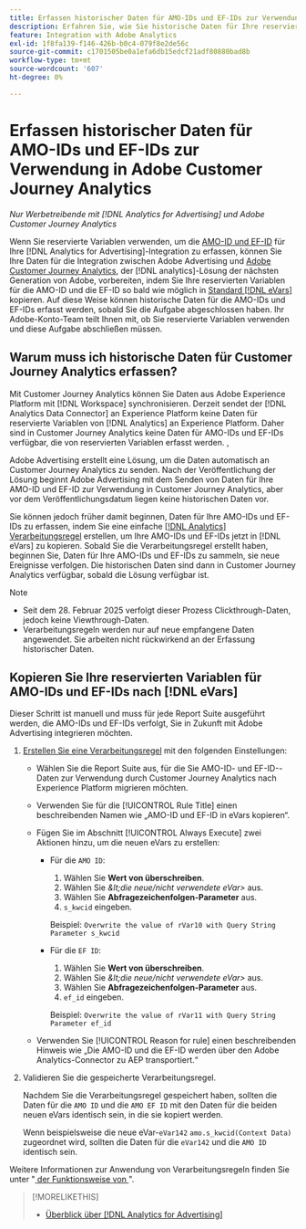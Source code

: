 ```yaml
---
title: Erfassen historischer Daten für AMO-IDs und EF-IDs zur Verwendung in Adobe Customer Journey Analytics
description: Erfahren Sie, wie Sie historische Daten für Ihre reservierten Variablen in Adobe Analytics zur zukünftigen Verwendung in Adobe Customer Journey Analytics erfassen
feature: Integration with Adobe Analytics
exl-id: 1f8fa139-f146-426b-b0c4-079f8e2de56c
source-git-commit: c1701505be0a1efa6db15edcf21adf80880bad8b
workflow-type: tm+mt
source-wordcount: '607'
ht-degree: 0%

---
```


# Erfassen historischer Daten für AMO-IDs und EF-IDs zur Verwendung in Adobe Customer Journey Analytics

*Nur Werbetreibende mit [!DNL Analytics for Advertising] und Adobe Customer Journey Analytics*

<!-- Solution built but not tested. Move to the CJA chapter once it's available?  If so, then create a redirect. -->

Wenn Sie reservierte Variablen verwenden, um die [AMO-ID und EF-ID](ids.md) für Ihre [!DNL Analytics for Advertising]-Integration zu erfassen, können Sie Ihre Daten für die Integration zwischen Adobe Advertising und [Adobe Customer Journey Analytics](https://experienceleague.adobe.com/de/docs/analytics-platform/using/cja-overview/cja-overview), der [!DNL analytics]-Lösung der nächsten Generation von Adobe, vorbereiten, indem Sie Ihre reservierten Variablen für die AMO-ID und die EF-ID so bald wie möglich in [Standard [!DNL eVars]](https://experienceleague.adobe.com/de/docs/analytics/components/dimensions/evar) kopieren. Auf diese Weise können historische Daten für die AMO-IDs und EF-IDs erfasst werden, sobald Sie die Aufgabe abgeschlossen haben. Ihr Adobe-Konto-Team teilt Ihnen mit, ob Sie reservierte Variablen verwenden und diese Aufgabe abschließen müssen.

<!-- You can also do the same for any other reserved variables you use for your [!DNL Analytics for Advertising] implementation. -->

<!-- This will allow Adobe Experience Platform, which supplies data to Customer Journey Analytics, to begin collecting historical data for your [!DNL rVars] as soon as you complete the task. -->

## Warum muss ich historische Daten für Customer Journey Analytics erfassen?

Mit Customer Journey Analytics können Sie Daten aus Adobe Experience Platform mit [!DNL Workspace] synchronisieren. Derzeit sendet der [!DNL Analytics Data Connector] an Experience Platform keine Daten für reservierte Variablen von [!DNL Analytics] an Experience Platform. Daher sind in Customer Journey Analytics keine Daten für AMO-IDs und EF-IDs verfügbar, die von reservierten Variablen erfasst werden. <!-- Instead, XXXXXXXXXX what exactly? -->,<!-- Does the Analytics for Advertising implementation use the Analytics Data Connector in particular (why would it use anything?), and we're planning to implement the Web SDK to do it instead in the future? -->

Adobe Advertising erstellt eine Lösung, um die Daten automatisch an Customer Journey Analytics zu senden. Nach der Veröffentlichung der Lösung beginnt Adobe Advertising mit dem Senden von Daten für Ihre AMO-ID und EF-ID zur Verwendung in Customer Journey Analytics, aber vor dem Veröffentlichungsdatum liegen keine historischen Daten vor.

Sie können jedoch <!-- [!DNL rVars] --> früher damit beginnen, Daten für Ihre AMO-IDs und EF-IDs zu erfassen, indem Sie eine einfache [[!DNL Analytics] Verarbeitungsregel](https://experienceleague.adobe.com/de/docs/analytics/admin/admin-tools/manage-report-suites/edit-report-suite/report-suite-general/c-processing-rules/processing-rules) erstellen, um Ihre AMO-IDs und EF-IDs <!-- [!DNL rVars] --> jetzt in [!DNL eVars] zu kopieren. Sobald Sie die Verarbeitungsregel erstellt haben, beginnen Sie, Daten für Ihre AMO-IDs und EF-IDs zu sammeln, <!-- [!DNL rVars] --> sie neue Ereignisse verfolgen. Die historischen Daten sind dann in Customer Journey Analytics verfügbar, sobald die Lösung verfügbar ist.

>[!NOTE]
>
>* Seit dem 28. Februar 2025 verfolgt dieser Prozess Clickthrough-Daten, jedoch keine Viewthrough-Daten.
>* Verarbeitungsregeln werden nur auf neue empfangene Daten angewendet. Sie arbeiten nicht rückwirkend an der Erfassung historischer Daten.

## Kopieren Sie Ihre reservierten Variablen für AMO-IDs und EF-IDs nach [!DNL eVars]

Dieser Schritt ist manuell und muss für jede Report Suite ausgeführt werden, die AMO-IDs und EF-IDs verfolgt, <!-- [!DNL rVars] --> Sie in Zukunft mit Adobe Advertising integrieren möchten.

1. [Erstellen Sie eine Verarbeitungsregel](https://experienceleague.adobe.com/de/docs/analytics/admin/admin-tools/manage-report-suites/edit-report-suite/report-suite-general/c-processing-rules/c-processing-rules-configuration/t-processing-rules) mit den folgenden Einstellungen:

   * Wählen Sie die Report Suite aus, für die Sie AMO-ID- und EF-ID-<!-- [!DNL rVar] -->-Daten zur Verwendung durch Customer Journey Analytics nach Experience Platform migrieren möchten.

   * Verwenden Sie für die [!UICONTROL Rule Title] einen beschreibenden Namen wie „AMO-ID und EF-ID in eVars kopieren“.

   * Fügen Sie im Abschnitt [!UICONTROL Always Execute] zwei Aktionen hinzu, um die neuen eVars zu erstellen:

      * Für die `AMO ID`:

         1. Wählen Sie **Wert von überschreiben**.
         1. Wählen Sie *\&lt;die neue/nicht verwendete eVar\>* aus.
         1. Wählen Sie **Abfragezeichenfolgen-Parameter** aus.
         1. `s_kwcid` eingeben.

        Beispiel: ```Overwrite the value of rVar10 with Query String Parameter s_kwcid```

      * Für die `EF ID`:

         1. Wählen Sie **Wert von überschreiben**.
         1. Wählen Sie *\&lt;die neue/nicht verwendete eVar\>* aus.
         1. Wählen Sie **Abfragezeichenfolgen-Parameter** aus.
         1. `ef_id` eingeben.

        Beispiel: `Overwrite the value of rVar11 with Query String Parameter ef_id`

   * Verwenden Sie [!UICONTROL Reason for rule] einen beschreibenden Hinweis wie „Die AMO-ID und die EF-ID werden über den Adobe Analytics-Connector zu AEP transportiert.“

1. Validieren Sie die gespeicherte Verarbeitungsregel.

   Nachdem Sie die Verarbeitungsregel gespeichert haben, sollten die Daten für die `AMO ID` und die `AMO EF ID` <!-- the existing reserved variables --> mit den Daten für die beiden neuen eVars identisch sein, in die sie kopiert werden.

   Wenn beispielsweise die neue eVar-`eVar142` `amo.s_kwcid(Context Data)` zugeordnet wird, sollten die Daten für die `eVar142` und die `AMO ID` identisch sein.

Weitere Informationen zur Anwendung von Verarbeitungsregeln finden Sie unter &quot;[ der Funktionsweise von ](https://experienceleague.adobe.com/de/docs/analytics/admin/admin-tools/manage-report-suites/edit-report-suite/report-suite-general/c-processing-rules/c-processing-rules-configuration/processing-rules-about)&quot;.

>[!MORELIKETHIS]
>
>* [Überblick über [!DNL Analytics for Advertising]](overview.md)
